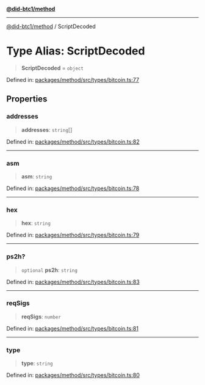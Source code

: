 [**@did-btc1/method**](../README.md)

***

[@did-btc1/method](../globals.md) / ScriptDecoded

# Type Alias: ScriptDecoded

> **ScriptDecoded** = `object`

Defined in: [packages/method/src/types/bitcoin.ts:77](https://github.com/dcdpr/did-btc1-js/blob/4ab6f9915d95beed9bc633644c9db1539395f512/packages/method/src/types/bitcoin.ts#L77)

## Properties

### addresses

> **addresses**: `string`[]

Defined in: [packages/method/src/types/bitcoin.ts:82](https://github.com/dcdpr/did-btc1-js/blob/4ab6f9915d95beed9bc633644c9db1539395f512/packages/method/src/types/bitcoin.ts#L82)

***

### asm

> **asm**: `string`

Defined in: [packages/method/src/types/bitcoin.ts:78](https://github.com/dcdpr/did-btc1-js/blob/4ab6f9915d95beed9bc633644c9db1539395f512/packages/method/src/types/bitcoin.ts#L78)

***

### hex

> **hex**: `string`

Defined in: [packages/method/src/types/bitcoin.ts:79](https://github.com/dcdpr/did-btc1-js/blob/4ab6f9915d95beed9bc633644c9db1539395f512/packages/method/src/types/bitcoin.ts#L79)

***

### ps2h?

> `optional` **ps2h**: `string`

Defined in: [packages/method/src/types/bitcoin.ts:83](https://github.com/dcdpr/did-btc1-js/blob/4ab6f9915d95beed9bc633644c9db1539395f512/packages/method/src/types/bitcoin.ts#L83)

***

### reqSigs

> **reqSigs**: `number`

Defined in: [packages/method/src/types/bitcoin.ts:81](https://github.com/dcdpr/did-btc1-js/blob/4ab6f9915d95beed9bc633644c9db1539395f512/packages/method/src/types/bitcoin.ts#L81)

***

### type

> **type**: `string`

Defined in: [packages/method/src/types/bitcoin.ts:80](https://github.com/dcdpr/did-btc1-js/blob/4ab6f9915d95beed9bc633644c9db1539395f512/packages/method/src/types/bitcoin.ts#L80)
